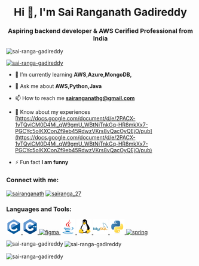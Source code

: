<h1 align="center">Hi 👋, I'm Sai Ranganath Gadireddy</h1>
<h3 align="center">Aspiring backend developer & AWS Cerified Professional from India</h3>

<p align="left"> <img src="https://komarev.com/ghpvc/?username=sai-ranga-gadireddy&label=Profile%20views&color=0e75b6&style=flat" alt="sai-ranga-gadireddy" /> </p>

<p align="left"> <a href="https://github.com/ryo-ma/github-profile-trophy"><img src="https://github-profile-trophy.vercel.app/?username=sai-ranga-gadireddy" alt="sai-ranga-gadireddy" /></a> </p>

- 🌱 I’m currently learning **AWS,Azure,MongoDB,**

- 💬 Ask me about **AWS,Python,Java**

- 📫 How to reach me **sairanganathg@gmail.com**

- 📄 Know about my experiences [https://docs.google.com/document/d/e/2PACX-1vTQviCM0D4Mi_qW9gmU_WBtNiTnkGq-HR8mkXx7-PGCYc5oIKXConZf9eb45RdwzVKrs8vQacOyQEjO/pub](https://docs.google.com/document/d/e/2PACX-1vTQviCM0D4Mi_qW9gmU_WBtNiTnkGq-HR8mkXx7-PGCYc5oIKXConZf9eb45RdwzVKrs8vQacOyQEjO/pub)

- ⚡ Fun fact **I am funny**

<h3 align="left">Connect with me:</h3>
<p align="left">
<a href="https://linkedin.com/in/sairanganath" target="blank"><img align="center" src="https://raw.githubusercontent.com/rahuldkjain/github-profile-readme-generator/master/src/images/icons/Social/linked-in-alt.svg" alt="sairanganath" height="30" width="40" /></a>
<a href="https://instagram.com/sairanga_27" target="blank"><img align="center" src="https://raw.githubusercontent.com/rahuldkjain/github-profile-readme-generator/master/src/images/icons/Social/instagram.svg" alt="sairanga_27" height="30" width="40" /></a>
</p>

<h3 align="left">Languages and Tools:</h3>
<p align="left"> <a href="https://www.cprogramming.com/" target="_blank" rel="noreferrer"> <img src="https://raw.githubusercontent.com/devicons/devicon/master/icons/c/c-original.svg" alt="c" width="40" height="40"/> </a> <a href="https://www.w3schools.com/cpp/" target="_blank" rel="noreferrer"> <img src="https://raw.githubusercontent.com/devicons/devicon/master/icons/cplusplus/cplusplus-original.svg" alt="cplusplus" width="40" height="40"/> </a> <a href="https://www.figma.com/" target="_blank" rel="noreferrer"> <img src="https://www.vectorlogo.zone/logos/figma/figma-icon.svg" alt="figma" width="40" height="40"/> </a> <a href="https://www.java.com" target="_blank" rel="noreferrer"> <img src="https://raw.githubusercontent.com/devicons/devicon/master/icons/java/java-original.svg" alt="java" width="40" height="40"/> </a> <a href="https://www.linux.org/" target="_blank" rel="noreferrer"> <img src="https://raw.githubusercontent.com/devicons/devicon/master/icons/linux/linux-original.svg" alt="linux" width="40" height="40"/> </a> <a href="https://www.mysql.com/" target="_blank" rel="noreferrer"> <img src="https://raw.githubusercontent.com/devicons/devicon/master/icons/mysql/mysql-original-wordmark.svg" alt="mysql" width="40" height="40"/> </a> <a href="https://www.python.org" target="_blank" rel="noreferrer"> <img src="https://raw.githubusercontent.com/devicons/devicon/master/icons/python/python-original.svg" alt="python" width="40" height="40"/> </a> <a href="https://spring.io/" target="_blank" rel="noreferrer"> <img src="https://www.vectorlogo.zone/logos/springio/springio-icon.svg" alt="spring" width="40" height="40"/> </a> </p>

<p><img align="left" src="https://github-readme-stats.vercel.app/api/top-langs?username=sai-ranga-gadireddy&show_icons=true&locale=en&layout=compact" alt="sai-ranga-gadireddy" /></p>

<p>&nbsp;<img align="center" src="https://github-readme-stats.vercel.app/api?username=sai-ranga-gadireddy&show_icons=true&locale=en" alt="sai-ranga-gadireddy" /></p>

<p><img align="center" src="https://github-readme-streak-stats.herokuapp.com/?user=sai-ranga-gadireddy&" alt="sai-ranga-gadireddy" /></p>
